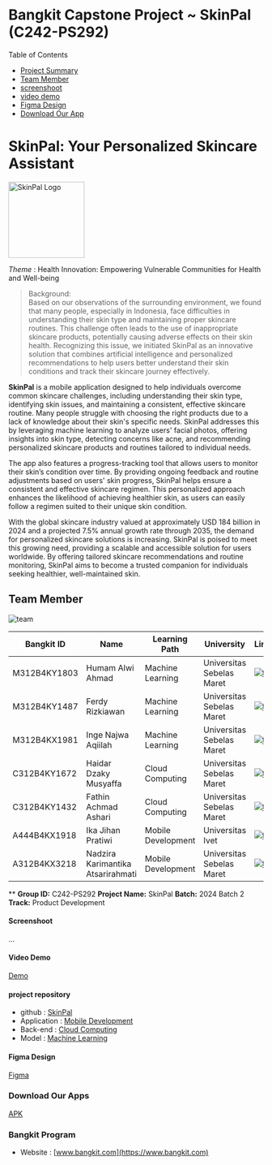 # Bangkit Capstone Project ~ SkinPal (C242-PS292)


Table of Contents
- [Project Summary](#skinpal-your-personalized-skincare-assistant)
- [Team Member](#team-member)
- [screenshoot](#screenshoot)
- [video demo](#video-demo)
- [Figma Design](#Figma-Design)
- [Download Our App](#Download-Our-Apps)


# SkinPal: Your Personalized Skincare Assistant
<img src="https://ik.imagekit.io/humamalwi/SkinPal.png?updatedAt=1733293829616" alt="SkinPal Logo" width="150" height="150">


*Theme*             : Health Innovation: Empowering Vulnerable Communities for Health and Well-being


> Background:  
> Based on our observations of the surrounding environment, we found that many people, especially in Indonesia, face difficulties in understanding their skin type and maintaining proper skincare routines.  This challenge often leads to the use of inappropriate skincare products, potentially causing adverse effects on their skin health. Recognizing this issue, we initiated SkinPal as an innovative solution that combines artificial intelligence and personalized recommendations to help users better understand their skin conditions and track their skincare journey effectively.


**SkinPal** is a mobile application designed to help individuals overcome common skincare challenges, including understanding their skin type, identifying skin issues, and maintaining a consistent, effective skincare routine. Many people struggle with choosing the right products due to a lack of knowledge about their skin's specific needs. SkinPal addresses this by leveraging machine learning to analyze users' facial photos, offering insights into skin type, detecting concerns like acne, and recommending personalized skincare products and routines tailored to individual needs.

The app also features a progress-tracking tool that allows users to monitor their skin’s condition over time. By providing ongoing feedback and routine adjustments based on users' skin progress, SkinPal helps ensure a consistent and effective skincare regimen. This personalized approach enhances the likelihood of achieving healthier skin, as users can easily follow a regimen suited to their unique skin condition.

With the global skincare industry valued at approximately USD 184 billion in 2024 and a projected 7.5% annual growth rate through 2035, the demand for personalized skincare solutions is increasing. SkinPal is poised to meet this growing need, providing a scalable and accessible solution for users worldwide. By offering tailored skincare recommendations and routine monitoring, SkinPal aims to become a trusted companion for individuals seeking healthier, well-maintained skin.


## Team Member
![team](https://ik.imagekit.io/humamalwi/Introduction%20(2).png?updatedAt=1733996020641)

| Bangkit ID | Name | Learning Path | University |LinkedIn |
| ---      | ---       | ---       | ---       | ---       |
| M312B4KY1803 | Humam Alwi Ahmad | Machine Learning| Universitas Sebelas Maret | [![text](https://img.shields.io/badge/LinkedIn-0077B5?style=for-the-badge&logo=linkedin&logoColor=white)](https://www.linkedin.com/in/humam-alwi-ahmad-46a440311) |
| M312B4KY1487 | Ferdy Rizkiawan | Machine Learning|	Universitas Sebelas Maret  | [![text](https://img.shields.io/badge/LinkedIn-0077B5?style=for-the-badge&logo=linkedin&logoColor=white)](https://www.linkedin.com/in/ferdyrizkiawan) |
| M312B4KX1981 | Inge Najwa Aqiilah | Machine Learning| Universitas Sebelas Maret| [![text](https://img.shields.io/badge/LinkedIn-0077B5?style=for-the-badge&logo=linkedin&logoColor=white)](https://www.linkedin.com/in/inge-najwa-aqiilah-226667310) |
| C312B4KY1672 | Haidar Dzaky Musyaffa  | Cloud Computing| Universitas Sebelas Maret | [![text](https://img.shields.io/badge/LinkedIn-0077B5?style=for-the-badge&logo=linkedin&logoColor=white)](https://www.linkedin.com/in/haidar-dzaky-musyaffa-6aa688269) |
| C312B4KY1432 | Fathin Achmad Ashari| Cloud Computing | Universitas Sebelas Maret | [![text](https://img.shields.io/badge/LinkedIn-0077B5?style=for-the-badge&logo=linkedin&logoColor=white)](https://www.linkedin.com/in/fathin-achmad-ashari) |
| A444B4KX1918 | Ika Jihan Pratiwi | Mobile Development | 	Universitas Ivet  | [![text](https://img.shields.io/badge/LinkedIn-0077B5?style=for-the-badge&logo=linkedin&logoColor=white)](https://www.linkedin.com/in/ikajihanpratiwi) |
| A312B4KX3218 | Nadzira Karimantika Atsarirahmati |  Mobile Development | Universitas Sebelas Maret | [![text](https://img.shields.io/badge/LinkedIn-0077B5?style=for-the-badge&logo=linkedin&logoColor=white)](https://www.linkedin.com/in/nadzira-karimantika-atsarirahmati-211b62271) |


**
**Group ID:** C242-PS292
**Project Name:** SkinPal
**Batch:** 2024 Batch 2
**Track:** Product Development


#### Screenshoot
...
#### Video Demo
[Demo](https://youtu.be/taxuwjVi_RE)

#### project repository
- github : [SkinPal](https://github.com/SkinPal)
- Application : [Mobile Development](https://github.com/SkinPal/MD-App-Development)
- Back-end : [Cloud Computing](https://github.com/SkinPal/CC-API-Development)
- Model : [Machine Learning](https://github.com/SkinPal/ML-Model-Development)

#### Figma Design
[Figma](https://www.figma.com/design/Q68KlAzVqm0ZczgsH07TDy/Capstone?node-id=100-397&node-type=canvas&t=GnsUB7a9sH6fy0iM-0)

### Download Our Apps
[APK](https://drive.google.com/file/d/1pbMjGvzxFUqhAcYAEzRuBM_cdvms8X7s/view?usp=drive_link)

### Bangkit Program
- Website : [www.bangkit.com](https://www.bangkit.com)

